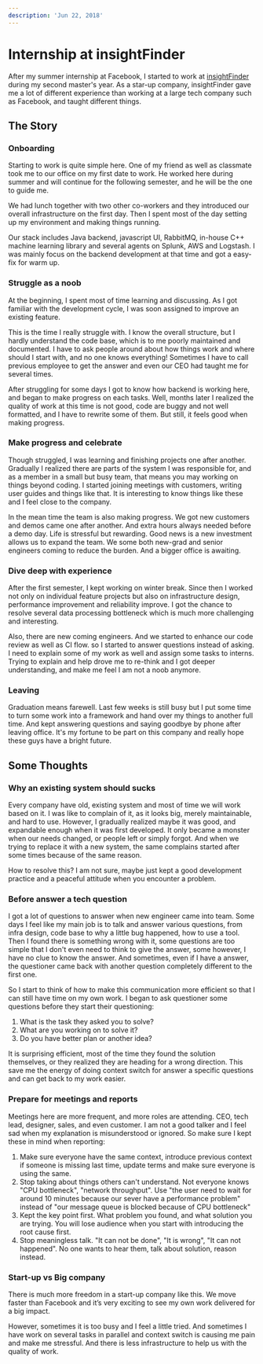 ```yaml
---
description: 'Jun 22, 2018'
---
```


# Internship at insightFinder

After my summer internship at Facebook, I started to work at [insightFinder](https://insightfinder.com/) during my second master's year. As a star-up company, insightFinder gave me a lot of different experience than working at a large tech company such as Facebook, and taught different things.

## The Story

### Onboarding

Starting to work is quite simple here. One of my friend as well as classmate took me to our office on my first date to work. He worked here during summer and will continue for the following semester, and he will be the one to guide me.

We had lunch together with two other co-workers and they introduced our overall infrastructure on the first day. Then I spent most of the day setting up my environment and making things running.

Our stack includes Java backend, javascript UI, RabbitMQ, in-house C++ machine learning library and several agents on Splunk, AWS and Logstash. I was mainly focus on the backend development at that time and got a easy-fix for warm up.

### Struggle as a noob

At the beginning, I spent most of time learning and discussing. As I got familiar with the development cycle, I was soon assigned to improve an existing feature.

This is the time I really struggle with. I know the overall structure, but I hardly understand the code base, which is to me poorly maintained and documented. I have to ask people around about how things work and where should I start with, and no one knows everything! Sometimes I have to call previous employee to get the answer and even our CEO had taught me for several times.

After struggling for some days I got to know how backend is working here, and began to make progress on each tasks. Well, months later I realized the quality of work at this time is not good, code are buggy and not well formatted, and I have to rewrite some of them. But still, it feels good when making progress.

### Make progress and celebrate

Though struggled, I was learning and finishing projects one after another. Gradually I realized there are parts of the system I was responsible for, and as a member in a small but busy team, that means you may working on things beyond coding. I started joining meetings with customers, writing user guides and things like that. It is interesting to know things like these and I feel close to the company.

In the mean time the team is also making progress. We got new customers and demos came one after another. And extra hours always needed before a demo day. Life is stressful but rewarding. Good news is a new investment allows us to expand the team. We some both new-grad and senior engineers coming to reduce the burden. And a bigger office is awaiting.

### Dive deep with experience

After the first semester, I kept working on winter break. Since then I worked not only on individual feature projects but also on infrastructure design, performance improvement and reliability improve. I got the chance to resolve several data processing bottleneck which is much more challenging and interesting.

Also, there are new coming engineers. And we started to enhance our code review as well as CI flow. so I started to answer questions instead of asking. I need to explain some of my work as well and assign some tasks to interns. Trying to explain and help drove me to re-think and I got deeper understanding, and make me feel I am not a noob anymore.

### Leaving

Graduation means farewell. Last few weeks is still busy but I put some time to turn some work into a framework and hand over my things to another full time. And kept answering questions and saying goodbye by phone after leaving office. It's my fortune to be part on this company and really hope these guys have a bright future.

## Some Thoughts

### Why an existing system should sucks

Every company have old, existing system and most of time we will work based on it. I was like to complain of it, as it looks big, merely maintainable, and hard to use. However, I gradually realized maybe it was good, and expandable enough when it was first developed. It only became a monster when our needs changed, or people left or simply forgot. And when we trying to replace it with a new system, the same complains started after some times because of the same reason.

How to resolve this? I am not sure, maybe just kept a good development practice and a peaceful attitude when you encounter a problem.

### Before answer a tech question

I got a lot of questions to answer when new engineer came into team. Some days I feel like my main job is to talk and answer various questions, from infra design, code base to why a little bug happened, how to use a tool. Then I found there is something wrong with it, some questions are too simple that I don't even need to think to give the answer, some however, I have no clue to know the answer. And sometimes, even if I have a answer, the questioner came back with another question completely different to the first one.

So I start to think of how to make this communication more efficient so that I can still have time on my own work. I began to ask questioner some questions before they start their questioning:

1. What is the task they asked you to solve?
2. What are you working on to solve it?
3. Do you have better plan or another idea?

It is surprising efficient, most of the time they found the solution themselves, or they realized they are heading for a wrong direction. This save me the energy of doing context switch for answer a specific questions and can get back to my work easier.

### Prepare for meetings and reports

Meetings here are more frequent, and more roles are attending. CEO, tech lead, designer, sales, and even customer. I am not a good talker and I feel sad when my explanation is misunderstood or ignored. So make sure I kept these in mind when reporting:

1. Make sure everyone have the same context, introduce previous context if someone is missing last time, update terms and make sure everyone is using the same.
2. Stop taking about things others can't understand. Not everyone knows "CPU bottleneck", "network throughput". Use "the user need to wait for around 10 minutes because our sever have a performance problem" instead of "our message queue is blocked because of CPU bottleneck"
3. Kept the key point first. What problem you found, and what solution you are trying. You will lose audience when you start with introducing the root cause first.
4. Stop meaningless talk. "It can not be done", "It is wrong", "It can not happened". No one wants to hear them, talk about solution, reason instead.

### Start-up vs Big company

There is much more freedom in a start-up company like this. We move faster than Facebook and it’s very exciting to see my own work delivered for a big impact.

However, sometimes it is too busy and I feel a little tried. And sometimes I have work on several tasks in parallel and context switch is causing me pain and make me stressful. And there is less infrastructure to help us with the quality of work.

